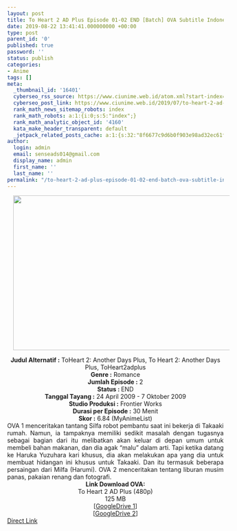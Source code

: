 ```yaml
---
layout: post
title: To Heart 2 AD Plus Episode 01-02 END [Batch] OVA Subtitle Indonesia
date: 2019-08-22 13:41:41.000000000 +00:00
type: post
parent_id: '0'
published: true
password: ''
status: publish
categories:
- Anime
tags: []
meta:
  _thumbnail_id: '16401'
  cyberseo_rss_source: https://www.ciunime.web.id/atom.xml?start-index=3601&max-results=150
  cyberseo_post_link: https://www.ciunime.web.id/2019/07/to-heart-2-ad-plus-episode-01-02-end.html
  rank_math_news_sitemap_robots: index
  rank_math_robots: a:1:{i:0;s:5:"index";}
  rank_math_analytic_object_id: '4160'
  kata_make_header_transparent: default
  _jetpack_related_posts_cache: a:1:{s:32:"8f6677c9d6b0f903e98ad32ec61f8deb";a:2:{s:7:"expires";i:1642993767;s:7:"payload";a:0:{}}}
author:
  login: admin
  email: senseads014@gmail.com
  display_name: admin
  first_name: ''
  last_name: ''
permalink: "/to-heart-2-ad-plus-episode-01-02-end-batch-ova-subtitle-indonesia/"
---
```

<div class="separator" style="clear: both; text-align: center;"><a href="https://1.bp.blogspot.com/-uxGmRCOYiiM/XTVkkr0rAZI/AAAAAAAAcVs/lCO4dVW981g05zwEsjQCDPuDlh2dTanTQCLcBGAs/s1600/To%2BHeart%2B2%2BAD%2BPlus%2BOVA.jpg" imageanchor="1" style="margin-left: 1em; margin-right: 1em;"><img border="0" data-original-height="720" data-original-width="1280" height="360" src="{{ site.baseurl }}/assets/2019/08/To%2BHeart%2B2%2BAD%2BPlus%2BOVA.jpg" width="640" /></a></div>
<p>
<div style="text-align: center;"><b>Judul</b><b><b> Alternatif</b> :</b> ToHeart 2: Another Days Plus, To Heart 2: Another Days Plus, ToHeart2adplus</div>
<div style="text-align: center;"><b><b>Genre :</b></b> Romance</div>
<div style="text-align: center;"><b>Jumlah Episode :</b> 2<br /><b>Status :&nbsp;</b>END<br /><b>Tanggal Tayang :</b> 24 April 2009 - 7 Oktober 2009<br /><b>Studio Produksi :</b> Frontier Works<br /><b>Durasi per Episode :</b> 30 Menit</div>
<div style="text-align: center;"><b>Skor :</b> 6.84 (MyAnimeList)</div>
<div style="text-align: center;"></div>
<div style="text-align: justify;"><span class="isi">OVA 1 menceritakan tantang Silfa robot pembantu saat ini bekerja di Takaaki rumah. Namun, ia tampaknya memiliki sedikit masalah dengan tugasnya sebagai bagian dari itu melibatkan akan keluar di depan umum untuk membeli bahan makanan, dan dia agak “malu” dalam arti. Tapi ketika datang ke Haruka Yuzuhara kari khusus, dia akan melakukan apa yang dia untuk membuat hidangan ini khusus untuk Takaaki. Dan itu termasuk beberapa persaingan dari Milfa (Harumi). OVA 2 menceritakan tentang liburan musim panas, pakaian renang dan fotografi.</span></div>
<div style="text-align: justify;"></div>
<div style="text-align: justify;"></div>
<div style="text-align: center;"><b>Link Download OVA:</b></div>
<div style="text-align: center;">To Heart 2 AD Plus (480p)</div>
<div style="text-align: center;">125 MB</div>
<div style="text-align: center;">[<a href="https://drive.google.com/file/d/18HlUSctgatyB8ZyGB1VjOe1fkaCIKAzD/view" target="_blank" rel="noopener">GoogleDrive 1</a>]<br />[<a href="https://drive.google.com/file/d/1E5SbYzjufs8jg7tD8idlQclGBV-ivlgw/view" target="_blank" rel="noopener">GoogleDrive 2</a>]</div>
<link rel="stylesheet" href="https://cdnjs.cloudflare.com/ajax/libs/font-awesome/4.7.0/css/font-awesome.min.css" />
<div class="divbtn"> <a href="https://handymansurrender.com/fihup8buzv?key=94550f7ce39444073321dde3b8782f97" class="btn"><i class="fa fa-download"></i> Direct Link</a> </div>
